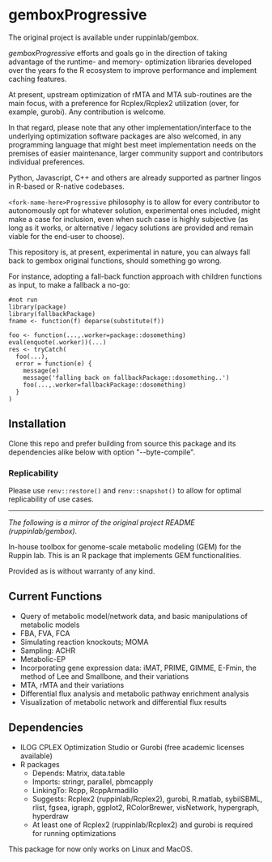 # gemboxProgressive

The original project is available under ruppinlab/gembox.

*gemboxProgressive* efforts and goals go in the direction of taking advantage of the runtime- and memory- optimization libraries developed over the years fo the R ecosystem to improve performance and implement caching features.

At present, upstream optimization of rMTA and MTA sub-routines are the main focus, with a preference for Rcplex/Rcplex2 utilization (over, for example, gurobi). Any contribution is welcome.

In that regard, please note that any other implementation/interface to the underlying optimization software packages are also welcomed, in any programming language that might best meet implementation needs on the premises of easier maintenance, larger community support and contributors individual preferences.

Python, Javascript, C++ and others are already supported as partner lingos in R-based or R-native codebases.

`<fork-name-here>Progressive` philosophy is to allow for every contributor to autonomously opt for whatever solution, experimental ones included, might make a case for inclusion, even when such case is highly subjective (as long as it works, or alternative / legacy solutions are provided and remain viable for the end-user to choose).

This repository is, at present, experimental in nature, you can always fall back to gembox original functions, should something go wrong.

For instance, adopting a fall-back function approach with children functions as input, to make a fallback a no-go:

```{r}
#not run
library(package)
library(fallbackPackage)
fname <- function(f) deparse(substitute(f))

foo <- function(...,.worker=package::dosomething) eval(enquote(.worker))(...)
res <- tryCatch(
  foo(...),
  error = function(e) {
    message(e)
    message('falling back on fallbackPackage::dosomething..')
    foo(...,.worker=fallbackPackage::dosomething)
  }
)
```

## Installation

Clone this repo and prefer building from source this package and its dependencies alike below with option "--byte-compile".

### Replicability

Please use `renv::restore()` and `renv::snapshot()` to allow for optimal replicability of use cases.

------------------------------------------------------------------------

*The following is a mirror of the original project README (ruppinlab/gembox).*

In-house toolbox for genome-scale metabolic modeling (GEM) for the Ruppin lab. This is an R package that implements GEM functionalities.

Provided as is without warranty of any kind.

## Current Functions

-   Query of metabolic model/network data, and basic manipulations of metabolic models
-   FBA, FVA, FCA
-   Simulating reaction knockouts; MOMA
-   Sampling: ACHR
-   Metabolic-EP
-   Incorporating gene expression data: iMAT, PRIME, GIMME, E-Fmin, the method of Lee and Smallbone, and their variations
-   MTA, rMTA and their variations
-   Differential flux analysis and metabolic pathway enrichment analysis
-   Visualization of metabolic network and differential flux results

## Dependencies

-   ILOG CPLEX Optimization Studio or Gurobi (free academic licenses available)
-   R packages
    -   Depends: Matrix, data.table  
    -   Imports: stringr, parallel, pbmcapply  
    -   LinkingTo: Rcpp, RcppArmadillo  
    -   Suggests: Rcplex2 (ruppinlab/Rcplex2), gurobi, R.matlab, sybilSBML, rlist, fgsea, igraph, ggplot2, RColorBrewer, visNetwork, hypergraph, hyperdraw
    -   At least one of Rcplex2 (ruppinlab/Rcplex2) and gurobi is required for running optimizations

This package for now only works on Linux and MacOS.
